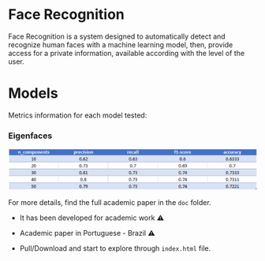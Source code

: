 # Face Recognition
Face Recognition is a system designed to automatically detect and recognize human faces with a machine learning model, then, provide access for a private information, available according with the level of the user. 

# Models
Metrics information for each model tested:

### Eigenfaces
![alt text](img/eigenfacesmetrics.PNG)

For more details, find the full academic paper in the `doc` folder.

* It has been developed for academic work :warning:
* Academic paper in Portuguese - Brazil :warning:


* Pull/Download and start to explore through `index.html` file.

